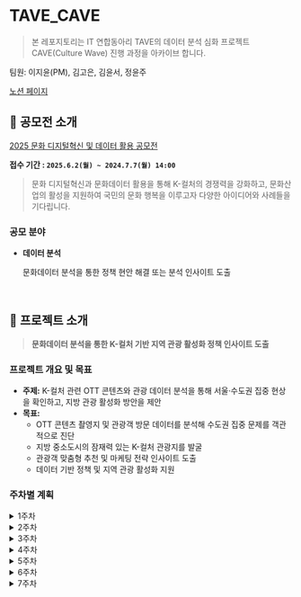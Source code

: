 # TAVE_CAVE
> 본 레포지토리는 IT 연합동아리 TAVE의 데이터 분석 심화 프로젝트 CAVE(Culture Wave) 진행 과정을 아카이브 합니다.
> 
팀원: 이지윤(PM), 김고은, 김윤서, 정윤주

[노션 페이지](https://marmalade-drive-848.notion.site/CAVE-Project-1f640c2de19e80e59e89f7ee5e722192?pvs=4)
<br>


## 📑 공모전 소개
[2025 문화 디지털혁신 및 데이터 활용 공모전](https://www.culture.go.kr/digicon/pages/contest_2)

**접수 기간 : `2025.6.2(월) ~ 2024.7.7(월) 14:00`**

> 문화 디지털혁신과 문화데이터 활용을 통해 K-컬처의 경쟁력을 강화하고, 
문화산업의 활성을 지원하여 국민의 문화 행복을 이루고자 다양한 아이디어와 사례들을 기다립니다.
> 

### **공모 분야**
- **데이터 분석**
    
    문화데이터 분석을 통한 정책 현안 해결 또는 분석 인사이트 도출

<br>

## 🚉 프로젝트 소개
> **문화데이터 분석을 통한 K-컬처 기반 지역 관광 활성화 정책 인사이트 도출**

### 프로젝트 개요 및 목표

- **주제:** K-컬처 관련 OTT 콘텐츠와 관광 데이터 분석을 통해 서울·수도권 집중 현상을 확인하고, 지방 관광 활성화 방안을 제안
- **목표:**
    - OTT 콘텐츠 촬영지 및 관광객 방문 데이터를 분석해 수도권 집중 문제를 객관적으로 진단
    - 지방 중소도시의 잠재력 있는 K-컬처 관광지를 발굴
    - 관광객 맞춤형 추천 및 마케팅 전략 인사이트 도출
    - 데이터 기반 정책 및 지역 관광 활성화 지원
 
### 주차별 계획
<details>
  <summary> 1주차 </summary>
  <br>
  
  **[데이터 수집 및 프로젝트 구체화]**
  
  * 데이터 수집
  * EDA

</details>

<details>
  <summary> 2주차 </summary>
  <br>
  
  **[데이터 정제]**
  
  * 데이터 전처리
  * 피쳐 엔지니어링
  * 시각화 및 인사이트 도출

</details>

<details>
  <summary> 3주차 </summary>  
  <br>
  
  **[모델링]**
  
  * 추천 알고리즘 설계 및 구현
  * 하이퍼파라미터 튜닝 및 성능 개선
  
</details>
  
<details>
  <summary> 4주차 </summary>
  <br>
  
  **[시각화]**
  
  * 여행지 추천 결과 시각화 방안 설계

</details>

<details>
  <summary> 5주차 </summary>
  <br>
  
  **[공모전 제출]**
  
  * 제출 서류 준비
  * 분석 보고서 작성

</details>

<details>
  <summary> 6주차 </summary>
  <br>
  
  **[서비스 구현]**
  
  * 추천 시스템 기반 여행지 추천 서비스 구현

</details>

<details>
  <summary> 7주차 </summary>
  <br>
  
  **[프로젝트 최종 정리]**
  
  * 프로젝트 최종 정리
  * 발표 자료 제작 및 발표 준비
</details>
